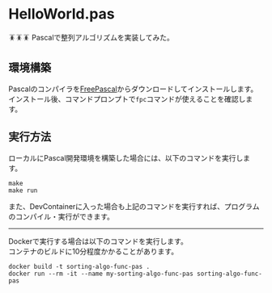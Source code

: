 # HelloWorld.pas

🪳🪳🪳 Pascalで整列アルゴリズムを実装してみた。  

## 環境構築

Pascalのコンパイラを[FreePascal](https://www.freepascal.org/download.html)からダウンロードしてインストールします。  
インストール後、コマンドプロンプトで`fpc`コマンドが使えることを確認します。  

## 実行方法

ローカルにPascal開発環境を構築した場合には、以下のコマンドを実行します。  

```shell
make
make run
```

また、DevContainerに入った場合も上記のコマンドを実行すれば、プログラムのコンパイル・実行ができます。  

---

Dockerで実行する場合は以下のコマンドを実行します。  
コンテナのビルドに10分程度かかることがあります。  

```shell
docker build -t sorting-algo-func-pas .
docker run --rm -it --name my-sorting-algo-func-pas sorting-algo-func-pas
```
